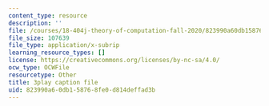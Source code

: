 ```yaml
---
content_type: resource
description: ''
file: /courses/18-404j-theory-of-computation-fall-2020/823990a60db158768fe0d814deffad3b_iZPzBHGDsWI.vtt
file_size: 107639
file_type: application/x-subrip
learning_resource_types: []
license: https://creativecommons.org/licenses/by-nc-sa/4.0/
ocw_type: OCWFile
resourcetype: Other
title: 3play caption file
uid: 823990a6-0db1-5876-8fe0-d814deffad3b
---
```

